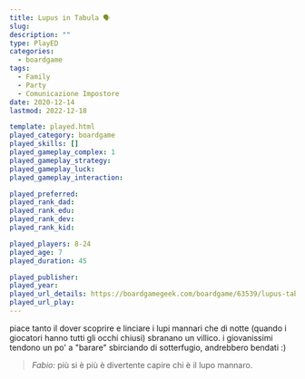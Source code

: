 ```yaml
---
title: Lupus in Tabula 🗣
slug: 
description: ""
type: PlayED
categories:
  - boardgame
tags:
  - Family
  - Party
  - Comunicazione Impostore
date: 2020-12-14
lastmod: 2022-12-18

template: played.html
played_category: boardgame
played_skills: []
played_gameplay_complex: 1
played_gameplay_strategy:
played_gameplay_luck:
played_gameplay_interaction:

played_preferred:
played_rank_dad: 
played_rank_edu:
played_rank_dev:
played_rank_kid: 

played_players: 8-24
played_age: 7
played_duration: 45

played_publisher: 
played_year: 
played_url_details: https://boardgamegeek.com/boardgame/63539/lupus-tabula
played_url_play: 
---
```


piace tanto il dover scoprire e linciare i lupi mannari che di notte (quando i giocatori hanno tutti gli occhi chiusi) sbranano un villico.
i giovanissimi tendono un po' a "barare" sbirciando di sotterfugio, andrebbero bendati :)

> *Fabio:*
> più si è più è divertente capire chi è il lupo mannaro.


